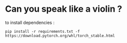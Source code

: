 # Can you speak like a violin ?


to install dependencies :

`pip install -r requirements.txt -f https://download.pytorch.org/whl/torch_stable.html`
